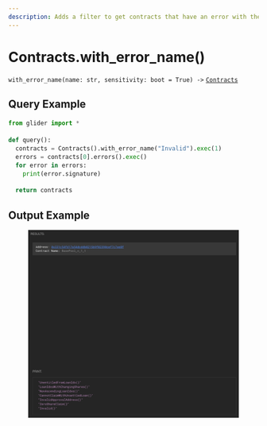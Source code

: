```yaml
---
description: Adds a filter to get contracts that have an error with the given name.
---
```


# Contracts.with\_error\_name()

`with_error_name(name: str, sensitivity: boot = True) ->` [`Contracts`](./)

## Query Example

```python
from glider import *

def query():
  contracts = Contracts().with_error_name("Invalid").exec(1)
  errors = contracts[0].errors().exec()
  for error in errors:
    print(error.signature)

  return contracts

```

## Output Example

<figure><img src="../../.gitbook/assets/image (1) (1) (1).png" alt=""><figcaption></figcaption></figure>
